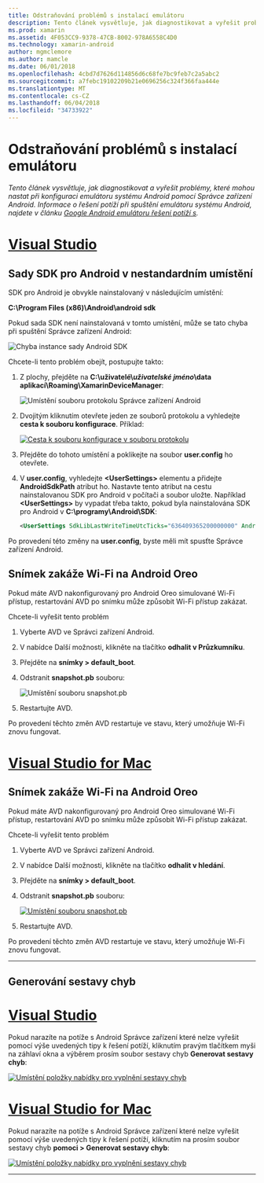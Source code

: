 ```yaml
---
title: Odstraňování problémů s instalací emulátoru
description: Tento článek vysvětluje, jak diagnostikovat a vyřešit problémy, které mohou nastat při pomocí Správce zařízení Android.
ms.prod: xamarin
ms.assetid: 4F053CC9-9378-47CB-8002-978A6558C4D0
ms.technology: xamarin-android
author: mgmclemore
ms.author: mamcle
ms.date: 06/01/2018
ms.openlocfilehash: 4cbd7d7626d114856d6c68fe7bc9feb7c2a5abc2
ms.sourcegitcommit: a7febc19102209b21e0696256c324f366faa444e
ms.translationtype: MT
ms.contentlocale: cs-CZ
ms.lasthandoff: 06/04/2018
ms.locfileid: "34733922"
---
```

# <a name="troubleshooting-emulator-setup-problems"></a>Odstraňování problémů s instalací emulátoru

_Tento článek vysvětluje, jak diagnostikovat a vyřešit problémy, které mohou nastat při konfiguraci emulátoru systému Android pomocí Správce zařízení Android. Informace o řešení potíží při spuštění emulátoru systému Android, najdete v článku [Google Android emulátoru řešení potíží s](~/android/deploy-test/debugging/android-sdk-emulator/troubleshooting.md)._

# <a name="visual-studiotabvswin"></a>[Visual Studio](#tab/vswin)

## <a name="android-sdk-in-non-standard-location"></a>Sady SDK pro Android v nestandardním umístění

SDK pro Android je obvykle nainstalovaný v následujícím umístění:

**C:\\Program Files (x86)\\Android\\android sdk**

Pokud sada SDK není nainstalovaná v tomto umístění, může se tato chyba při spuštění Správce zařízení Android:

![Chyba instance sady Android SDK](troubleshooting-images/win/01-sdk-error.png)

Chcete-li tento problém obejít, postupujte takto:

1. Z plochy, přejděte na **C:\\uživatelé\\*uživatelské jméno*\\data aplikací\\Roaming\\XamarinDeviceManager**:

    ![Umístění souboru protokolu Správce zařízení Android](troubleshooting-images/win/02-log-files.png)

2. Dvojitým kliknutím otevřete jeden ze souborů protokolu a vyhledejte **cesta k souboru konfigurace**. Příklad:

    [![Cesta k souboru konfigurace v souboru protokolu](troubleshooting-images/win/03-config-file-path-sml.png)](troubleshooting-images/win/03-config-file-path.png#lightbox)

3. Přejděte do tohoto umístění a poklikejte na soubor **user.config** ho otevřete. 

4. V **user.config**, vyhledejte **&lt;UserSettings&gt;** elementu a přidejte **AndroidSdkPath** atribut ho. Nastavte tento atribut na cestu nainstalovanou SDK pro Android v počítači a soubor uložte. Například **&lt;UserSettings&gt;** by vypadat třeba takto, pokud byla nainstalována SDK pro Android v **C:\\programy\\Android\\SDK**:
        
    ```xml
    <UserSettings SdkLibLastWriteTimeUtcTicks="636409365200000000" AndroidSdkPath="C:\Programs\Android\SDK" />
    ```

Po provedení této změny na **user.config**, byste měli mít spusťte Správce zařízení Android.

## <a name="snapshot-disables-wifi-on-android-oreo"></a>Snímek zakáže Wi-Fi na Android Oreo

Pokud máte AVD nakonfigurovaný pro Android Oreo simulované Wi-Fi přístup, restartování AVD po snímku může způsobit Wi-Fi přístup zakázat.

Chcete-li vyřešit tento problém

1. Vyberte AVD ve Správci zařízení Android.

2. V nabídce Další možnosti, klikněte na tlačítko **odhalit v Průzkumníku**.

3. Přejděte na **snímky > default_boot**.

4. Odstranit **snapshot.pb** souboru:

    ![Umístění souboru snapshot.pb](troubleshooting-images/win/05-delete-snapshot.png)

5. Restartujte AVD. 

Po provedení těchto změn AVD restartuje ve stavu, který umožňuje Wi-Fi znovu fungovat.

# <a name="visual-studio-for-mactabvsmac"></a>[Visual Studio for Mac](#tab/vsmac)

## <a name="snapshot-disables-wifi-on-android-oreo"></a>Snímek zakáže Wi-Fi na Android Oreo

Pokud máte AVD nakonfigurovaný pro Android Oreo simulované Wi-Fi přístup, restartování AVD po snímku může způsobit Wi-Fi přístup zakázat.

Chcete-li vyřešit tento problém

1. Vyberte AVD ve Správci zařízení Android.

2. V nabídce Další možnosti, klikněte na tlačítko **odhalit v hledání**.

3. Přejděte na **snímky > default_boot**.

4. Odstranit **snapshot.pb** souboru:

    [![Umístění souboru snapshot.pb](troubleshooting-images/mac/02-delete-snapshot-sml.png)](troubleshooting-images/mac/02-delete-snapshot.png#lightbox)

5. Restartujte AVD. 

Po provedení těchto změn AVD restartuje ve stavu, který umožňuje Wi-Fi znovu fungovat.


-----

## <a name="generating-a-bug-report"></a>Generování sestavy chyb

# <a name="visual-studiotabvswin"></a>[Visual Studio](#tab/vswin)

Pokud narazíte na potíže s Android Správce zařízení které nelze vyřešit pomocí výše uvedených tipy k řešení potíží, kliknutím pravým tlačítkem myši na záhlaví okna a výběrem prosím soubor sestavy chyb **Generovat sestavy chyb**:

[![Umístění položky nabídky pro vyplnění sestavy chyb](troubleshooting-images/win/04-bug-report-sml.png)](troubleshooting-images/win/04-bug-report.png#lightbox)


# <a name="visual-studio-for-mactabvsmac"></a>[Visual Studio for Mac](#tab/vsmac)

Pokud narazíte na potíže s Android Správce zařízení které nelze vyřešit pomocí výše uvedených tipy k řešení potíží, kliknutím na prosím soubor sestavy chyb **pomoci > Generovat sestavy chyb**:

[![Umístění položky nabídky pro vyplnění sestavy chyb](troubleshooting-images/mac/01-bug-report-sml.png)](troubleshooting-images/mac/01-bug-report.png#lightbox)

-----
